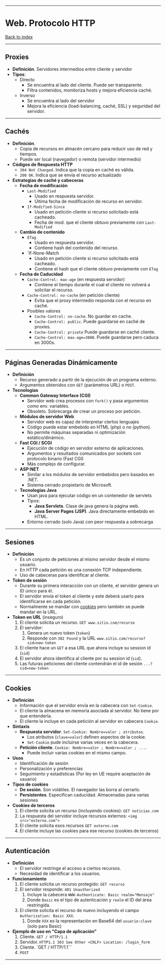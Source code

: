 
---
# Web. Protocolo HTTP

[Back to index](../README.md)

---
## Proxies 
- **Definición**. Servidores intermedios entre cliente y servidor
- **Tipos**:
	- Directo
		- Se encuentra al lado del cliente. Puede ser transparente.
		- Filtra contenidos, monitoriza hosts y mejora eficiencia caché.
	- Inverso
		- Se encuentra al lado del servidor
		- Mejora la eficiencia (load-balancing, caché, SSL) y seguridad del servidor.

---
## Cachés
- **Definición**.
	- Copia de recursos en almacén cercano para reducir uso de red y tiempos.
	- Puede ser local (navegador) o remota (servidor intermedio)
- **Códigos de Respuesta HTTP**
	- `304 Not Changed`. Indica que la copia en caché es válida.
	- `200 OK`. Indica que se envía el recurso actualizado
- **Estrategias de caché y cabeceras**
	- **Fecha de modificación**
		- `Last-Modified`
			- Usado en respuesta servidor.
			- Última fecha de modificación de recurso en servidor.
		- `If-Modified-Since`
			- Usado en petición cliente si recurso solicitado está cacheado.
			- Fecha de mod. que el cliente obtuvo previamente con `Last-Modified`
	- **Cambio de contenido**
		- `ETag`
			- Usado en respuesta servidor.
			- Contiene hash del contenido del recurso.
		- `If-None-Match
			- Usado en petición cliente si recurso solicitado está cacheado.
			- Contiene el hash que el cliente obtuvo previamente con `ETag`
	- **Fecha de Caducidad**
		- `Cache-Control: max-age` (en respuesta servidor)
			- Contiene el tiempo durante el cual el cliente no volverá a solicitar el recurso.
		- `Cache-Control: no-cache` (en petición cliente)
			- Evita que el proxy intermedio responda con el recurso en caché.
		- Posibles valores
			- `Cache-Control: no-cache`. No guardar en cache.
			- `Cache-Control: public`. Puede guardarse en caché de proxies.
			- `Cache-Control: private` Puede guardarse en caché cliente.
			- `Cache-Control: max-age=3000`. Puede guardarse pero caduca en 3000s.
---
## Páginas Generadas Dinámicamente
- **Definición**
	- Recurso generado a partir de la ejecución de un programa externo.
	- Argumentos obtenidos con `GET` (parámetros URL) o `POST`.
- **Tecnologías**
	- **Common Gateway Interface (CGI)**
		- Servidor web crea procesos con `fork()` y pasa argumentos como env. variables.
		- Obsoleto. Sobrecarga de crear un proceso por petición.
	- **Módulos de servidor Web**
		- Servidor web es capaz de interpretar ciertos lenguajes
		- Código puede estar embebido en HTML (php) o no (python).
		- No permite máquinas separadas ni optimización estático/dinámico.
	- **Fast CGI / SCGI**
		- Ejecución de código en servidor externo de aplicaciones.
		- Argumentos y resultados comunicados por sockets con protocolo binario (Fast CGI)
		- Más complejo de configurar.
	- **ASP:NET**
		- Similar a los módulos de servidor embebidos pero basados en .NET.
		- Sistema cerrado propietario de Microsoft.
	- **Tecnologías Java**
		- Usan java para ejecutar código en un contenedor de servlets
		- Tipos:
			- **Java Servlets**. Clase de java genera la página web.
			- **Java Server Pages (JSP)**. Java directamente embebido en HTML.
		- Entorno cerrado (solo Java) con peor respuesta a sobrecarga

---
## Sesiones
- **Definición**
	- Es un conjunto de peticiones al mismo servidor desde el mismo usuario.
	- En HTTP cada petición es una conexión TCP independiente.
	- Uso de cabeceras para identificar al cliente.
- **Token de sesión**
	- Durante su primera interacción con un cliente, el servidor genera un ID único para él.
	- El servidor envía el token al cliente y este deberá usarlo para identificarse en cada petición.
	- Normalmente se mandar con [cookies](#Cookies) pero también se puede mandar en la URL.
- **Token en URL** (inseguro)
	1. El cliente solicita un recurso. `GET www.sitio.com/recurso`
	2. El servidor:
		1. Genera un nuevo token (`token`)
		2. Responde con `302 Found` y la URL `www.sitio.com/recurso?sid=new-token`
	3. El cliente hace un `GET` a esa URL que ahora incluye su session id (`sid`)
	4. El servidor ahora identifica al cliente por su session id (`sid`).
	5. Las futuras peticiones del cliente contendrán el id de sesión `...?sid=new-token`

---
## Cookies
- **Definición**
	- Información que el servidor envía en la cabecera con `Set-Cookie`.
	- El cliente la almacena en memoria asociada al servidor. No tiene por que entenderla.
	- El cliente la incluye en cada petición al servidor en cabecera `Cookie`.
- **Sintaxis**
	- **Respuesta servidor**. `Set-Cookie: Nombre=valor ; atributos`. 
		- Los atributos (`clave=valor`) definen aspectos de la cookie.
		- `Set-Cookie` pude incluirse varias veces en la cabecera.
	- **Petición cliente**. `Cookie: Nombre=valor ; Nombre=valor ; ...`. 
		- Puede incluir varias cookies en el mismo campo.
- **Usos**
	- Identificación de sesión
	- Personalización y preferencias
	- Seguimiento y estadísticas (Por ley en UE require aceptación de usuario)
- **Tipos de cookies**
	- **De sesión**. Son volátiles. El navegador las borra al cerrarlo.
	- **Persistentes**.  Especifican caducidad. Almacenadas para varias sesiones
- **Cookies de terceros**
	1. El cliente solicita un recurso (incluyendo cookies): `GET noticias.com`
	2. La respuesta del servidor incluye recursos externos: `<img src="externo.com">`
	3. El cliente solicita esos recursos `GET externo.com`
	4. El cliente incluye las cookies para ese recurso (cookies de terceros)
---
## Autenticación
- **Definición**
	- El servidor restringe el acceso a ciertos recursos.
	- Necesidad de identificar a los usuarios.
- **Funcionamiento**
	1. El cliente solicita un recurso protegido: `GET recurso`
	2. El servidor responde: `401 Unauthorized`
		1. Incluye la cabecera `WWW-Authenticate: Basic realm="Mensaje"`
		2. Donde `Basic` es el tipo de autenticación y `realm` el ID del área restringida.
	3. El cliente solicita el recurso de nuevo incluyendo el campo `Authorization: Basic XXX`.
		1. Donde `XXX` es la representación en Base64 del `usuario:clave` (solo para Basic)
- **Ejemplo de uso en "Capa de aplicación"**
	1. Cliente. `GET / HTTP/1.1`
	2. Servidor. `HTTP1.1 303 See Other <CRLF> Location: /login_form`
	3. Cliente. `GET / HTTP/1.1```
	4. `POST `

---